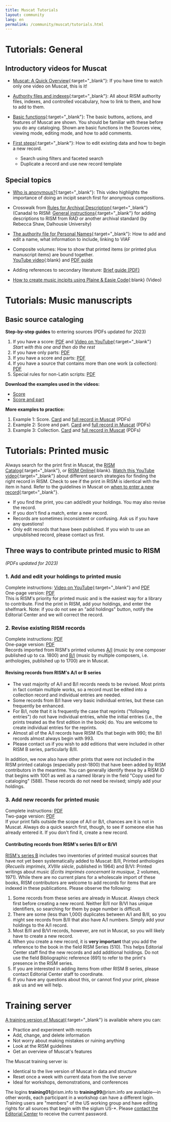 ```yaml
---
title: Muscat Tutorials
layout: community
lang: en
permalink: /community/muscat/tutorials.html
---
```


# Tutorials: General

## Introductory videos for Muscat  

* [Muscat: A Quick Overview](https://youtu.be/ncnQ-TD9dGM){:target="_blank"}: If you have time to watch only one video on Muscat, this is it!

* [Authority files and indexes](https://youtu.be/ySwd8q5kuFY){:target="_blank"}: All about RISM authority files, indexes, and controlled vocabulary, how to link to them, and how to add to them.

* [Basic functions](https://youtu.be/ZxC5_TnjNi4){:target="_blank"}: The basic buttons, actions, and features of Muscat are shown. You should be familiar with these before you do any cataloging. Shown are basic functions in the Sources view, viewing mode, editing mode, and how to add comments.

* [First steps](https://youtu.be/qafVMcCb2kM){:target="_blank"}: How to edit existing data and how to begin a new record.
  - Search using filters and faceted search
  - Duplicate a record and use new record template

## Special topics  

* [Who is anonymous?](https://youtu.be/kKc0zzc8cbo){:target="_blank"}: This video highlights the importance of doing an incipit search first for anonymous compositions.

* Crosswalk from [Rules for Archival Description](https://archivescanada.ca/publications){:target="_blank"} (Canada) to RISM: [General instructions](https://dallibraries.atlassian.net/wiki/spaces/APM/pages/713719809/Instructions+on+using+MusCat){:target="_blank"} for adding descriptions to RISM from RAD or another archival standard (by Rebecca Shaw, Dalhousie University)

* [The authority file for Personal Names](https://youtu.be/A130dB8I62k){:target="_blank"}: How to add and edit a name, what information to include, linking to VIAF

* Composite volumes: How to show that printed items (or printed plus manuscript items) are bound together.   
[YouTube video](https://youtu.be/46_agb6-K_0){:blank} and [PDF guide](/resources/community/muscat/guide_add_composite_records_muscat.pdf)

* Adding references to secondary literature: [Brief guide (PDF)](/resources-old-website/community-content/Muscat_EN/Secondary_lit_brief_guide.pdf)  

* [How to create music incipits using Plaine & Easie Code](https://youtu.be/-HplUb_L1QY){:blank} (Video)

# Tutorials: Music manuscripts

## Basic source cataloging  

**Step-by-step guides** to entering sources (PDFs updated for 2023)

1. If you have a score: [PDF](/resources-old-website/community-content/Muscat_EN/Cataloging_scores_in_Muscat_03.pdf) and [Video on YouTube](https://youtu.be/XXd9F2C1iGw){:target="_blank"}  
 _Start with this one and then do the rest_  
2. If you have only parts: [PDF](/resources-old-website/community-content/Muscat_EN/Cataloging_parts_in_Muscat_01.pdf)
3. If you have a score and parts: [PDF](/resources-old-website/community-content/Muscat_EN/Cataloging_scores_and_parts_in_Muscat_01.pdf)
4. If you have a source that contains more than one work (a collection): [PDF](/resources-old-website/community-content/Muscat_EN/Cataloging_collections_in_Muscat.pdf)
5. Special rules for non-Latin scripts: [PDF](/resources-old-website/community-content/Muscat_EN/Cataloging_with_non-Latin_scripts_in_Muscat_01.pdf)

**Download the examples used in the videos:**

- [Score](/resources-old-website/community-content/Muscat_EN/Muscat_tutorial_example_Score.pdf)  
- [Score and part](/resources-old-website/community-content/Muscat_EN/Muscat_tutorial_example_Score_and_part.pdf)

**More examples to practice:**

1. Example 1: Score. [Card](/resources-old-website/community-content/Muscat_EN/Zingarelli_Scena_e_aria_I-Bsf_MZI13_card.pdf) and [full record in Muscat](/resources-old-website/community-content/Muscat_EN/Zingarelli_Scena_e_aria_I-Bsf_MZI13_Full_record_in_Muscat_01.pdf) (PDFs)   
2. Example 2: Score and part. [Card](/resources-old-website/community-content/Muscat_EN/Morandi_Tantum_ergo_I-Bsf_FCMIV17_card.pdf) and [full record in Muscat](/resources-old-website/community-content/Muscat_EN/Morandi_Tantum_ergo_I-Bsf_FCMIV17_Full_record_in_Muscat.pdf) (PDFs)   
3. Example 3: Collection. [Card](/resources-old-website/community-content/Muscat_EN/Anon_sonatas_collection_I-Bsf_FCAIV17_card.pdf) and [full record in Muscat](/resources-old-website/community-content/Muscat_EN/Anon_sonatas_collection_I-Bsf_FCAIV17_Full_record_in_Muscat.pdf) (PDFs)   

# Tutorials: Printed music

Always search for the print first in Muscat, the [RISM Catalog](https://opac.rism.info/index.php?id=4){:target="_blank"}, or [RISM Online](https://rism.online/){:blank}. [Watch this YouTube video](https://youtu.be/PbP7K3QU6-s){:target="_blank"} about different search strategies for finding the right record in RISM. Check to see if the print in RISM is identical with the item in hand. Refer to the guidelines in Muscat on [when to enter a new record](https://muscat.rism.info/admin/guidelines#doc_when_new_record){:target="_blank"}.

* If you find the print, you can add/edit your holdings. You may also revise the record.
* If you don't find a match, enter a new record.
* Records are sometimes inconsistent or confusing. Ask us if you have any questions!
* Only edit records that have been published. If you wish to use an unpublished record, please contact us first.

## Three ways to contribute printed music to RISM  
_(PDFs updated for 2023)_

### 1. Add and edit your holdings to printed music

Complete instructions: [Video on YouTube](https://youtu.be/FmDMgSseXZY){:target="_blank"} and [PDF](/resources/community/muscat/adding_editing_holdings_printed_music.pdf)\
One-page version: [PDF](/resources-old-website/community-content/Muscat_EN/Holdings_1_page.pdf)\
This is RISM's priority for printed music and is the easiest way for a library to contribute. Find the print in RISM, add your holdings, and enter the shelfmark. Note: if you do not see an "add holdings" button, notify the Editorial Center and we will correct the record.


### 2. Revise existing RISM records

Complete instructions: [PDF](/resources/community/muscat/revised_printed_edition.pdf)\
One-page version: [PDF](/resources/community/muscat/revised_record_1_page.pdf)\
Records imported from RISM's printed volumes [A/I](/publications.html#series-a-inventories-of-musical-sources) (music by one composer published up to ca. 1800) and [B/I](/publications.html#series-b-bibliographies-organized-by-topic) (music by multiple composers, i.e. anthologies, published up to 1700) are in Muscat.

#### Revising records from RISM's A/I or B series

* The vast majority of A/I and B/I records needs to be revised. Most prints in fact contain multiple works, so a record must be edited into a collection record and individual entries are needed.  
* Some records from B/I have very basic individual entries, but these can frequently be enhanced.
* For B/I, note that it is frequently the case that reprints ("following entries") do not have individual entries, while the initial entries (i.e., the prints treated as the first edition in the book) do. You are welcome to create individual entries for the reprints.
* Almost all of the A/I records have RISM IDs that begin with 990; the B/I records almost always begin with 993.
* Please contact us if you wish to add editions that were included in other RISM B series, particularly B/II.

In addition, we now also have other prints that were not included in the RISM printed catalogs (especially post-1800) that have been added by RISM contributors in the meantime. You can generally identify these by a RISM ID that begins with 1001 as well as a named library in the field "Copy used for cataloging" (588). These records do not need be revised; simply add your holdings.

### 3. Add new records for printed music

Complete instructions: [PDF](/resources/community/muscat/new_printed_edition.pdf)\
Two-page version: [PDF](/resources-old-website/community-content/Muscat_EN/New_record_2_pages.pdf)\
If your print falls outside the scope of A/I or B/I, chances are it is not in Muscat. Always do a quick search first, though, to see if someone else has already entered it. If you don't find it, create a new record.

#### Contributing records from RISM's series B/II or B/VI

[RISM's series B](/publications.html#series-b-bibliographies-organized-by-topic) includes two inventories of printed musical sources that have not yet been systematically added to Muscat: B/II, Printed anthologies (_Recueils imprimés, XVIIIe siècle_, published in 1964) and B/VI: Printed writings about music (_Écrits imprimés concernant la musique_, 2 volumes, 1971).
While there are no current plans for a wholescale import of these books, RISM contributors are welcome to add records for items that are indexed in these publications. Please observe the following:
1. Some records from these series are already in Muscat. Always check first before creating a new record. Neither B/II nor B/VI has unique identifiers, so searching for them by page number is difficult.
2. There are some (less than 1,000) duplicates between A/I and B/II, so you might see records from B/II that also have A/I numbers. Simply add your holdings to the A/I record.
3. Most B/II and B/VI records, however, are not in Muscat, so you will likely have to create a new record.
4. When you create a new record, it is **very important** that you add the reference to the book in the field RISM Series (510). This helps Editorial Center staff find the new records and add additional holdings. Do not use the field Bibliographic reference (691) to refer to the print's presence in the RISM series.
5. If you are interested in adding items from other RISM B series, please contact Editorial Center staff to coordinate.
6. If you have any questions about this, or cannot find your print, please ask us and we will help.



# Training server

[A training version of Muscat](https://muscat-training.rism.info){:target="_blank"} is available where you can:

* Practice and experiment with records
* Add, change, and delete information
* Not worry about making mistakes or ruining anything
* Look at the RISM guidelines
* Get an overview of Muscat's features

The Muscat training server is:

* Identical to the live version of Muscat in data and structure
* Reset once a week with current data from the live server
* Ideal for workshops, demonstrations, and conferences

The logins **training01**@rism.info to **training99**@rism.info are available—in other words, each participant in a workshop can have a different login. Training users are "members" of the US working group and have editing rights for all sources that begin with the siglum US-*. Please [contact the Editorial Center](mailto:contact@rism.info) to receive the current password.
